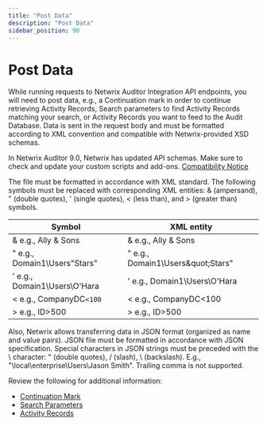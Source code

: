```yaml
---
title: "Post Data"
description: "Post Data"
sidebar_position: 90
---
```


# Post Data

While running requests to Netwrix Auditor Integration API endpoints, you will need to post data,
e.g., a Continuation mark in order to continue retrieving Activity Records, Search parameters to
find Activity Records matching your search, or Activity Records you want to feed to the Audit
Database. Data is sent in the request body and must be formatted according to XML convention and
compatible with Netwrix-provided XSD schemas.

In Netwrix Auditor 9.0, Netwrix has updated API schemas. Make sure to check and update your custom
scripts and add-ons. [Compatibility Notice](/docs/auditor/10.8/api/compatibility.md)

The file must be formatted in accordance with XML standard. The following symbols must be replaced
with corresponding XML entities: & (ampersand), " (double quotes), ' (single quotes), < (less than),
and > (greater than) symbols.

| Symbol                        | XML entity                                   |
| ----------------------------- | -------------------------------------------- |
| & e.g., Ally & Sons           | &amp; e.g., Ally &amp; Sons                  |
| " e.g., Domain1\Users\"Stars" | &quot; e.g., Domain1\Users\&quot;Stars&quot; |
| ' e.g., Domain1\Users\O'Hara  | &apos; e.g., Domain1\Users\O&apos;Hara       |
| < e.g., CompanyDC`<100`       | &lt; e.g., CompanyDC&lt;100                  |
| > e.g., ID>500                | &gt; e.g., ID&gt;500                         |

Also, Netwrix allows transferring data in JSON format (organized as name and value pairs). JSON file
must be formatted in accordance with JSON specification. Special characters in JSON strings must be
preceded with the \ character: " (double quotes), / (slash), \ (backslash). E.g.,
"\\local\\enterprise\\Users\\Jason Smith". Trailing comma is not supported.

Review the following for additional information:

- [Continuation Mark](/docs/auditor/10.8/api/postdata/continuationmark.md)
- [Search Parameters](/docs/auditor/10.8/api/postdata/searchparameters.md)
- [Activity Records](/docs/auditor/10.8/api/postdata/activityrecords.md)
